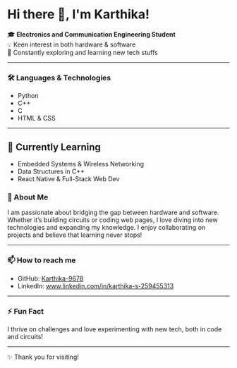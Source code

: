 # Hi there 👋, I'm Karthika!

🎓 **Electronics and Communication Engineering Student**  
💡 Keen interest in both hardware & software  
🔭 Constantly exploring and learning new tech stuffs

---

### 🛠️ Languages & Technologies
- Python
- C++
- C
- HTML & CSS

---
## 🌱 Currently Learning
- Embedded Systems & Wireless Networking
- Data Structures in C++
- React Native & Full-Stack Web Dev

### 🚀 About Me
I am passionate about bridging the gap between hardware and software. Whether it’s building circuits or coding web pages, I love diving into new technologies and expanding my knowledge. I enjoy collaborating on projects and believe that learning never stops!

---

### 📫 How to reach me
- GitHub: [Karthika-9678](https://github.com/Karthika-9678)
- LinkedIn: www.linkedin.com/in/karthika-s-259455313

---

### ⚡ Fun Fact
I thrive on challenges and love experimenting with new tech, both in code and circuits!

---

✨ Thank you for visiting!
